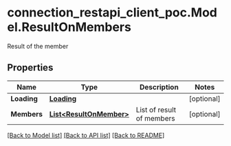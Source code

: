 # connection_restapi_client_poc.Model.ResultOnMembers
Result of the member

## Properties

Name | Type | Description | Notes
------------ | ------------- | ------------- | -------------
**Loading** | [**Loading**](Loading.md) |  | [optional] 
**Members** | [**List&lt;ResultOnMember&gt;**](ResultOnMember.md) | List of result of members | [optional] 

[[Back to Model list]](../README.md#documentation-for-models) [[Back to API list]](../README.md#documentation-for-api-endpoints) [[Back to README]](../README.md)

